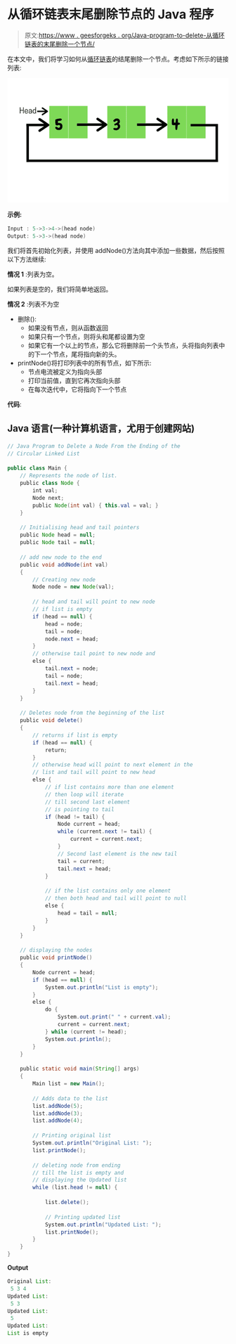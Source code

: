 # 从循环链表末尾删除节点的 Java 程序

> 原文:[https://www . geesforgeks . org/Java-program-to-delete-从循环链表的末尾删除一个节点/](https://www.geeksforgeeks.org/java-program-to-delete-a-node-from-the-ending-of-the-circular-linked-list/)

在本文中，我们将学习如何从[循环链表](https://www.geeksforgeeks.org/circular-linked-list/)的结尾删除一个节点。考虑如下所示的链接列表:

![Circular LinkedList](img/7ef93cc52fd009e92a7466f237161c0e.png)

**示例:**

```java
Input : 5->3->4->(head node)
Output: 5->3->(head node)
```

我们将首先初始化列表，并使用 addNode()方法向其中添加一些数据，然后按照以下方法继续:

**情况 1** :列表为空。

如果列表是空的，我们将简单地返回。

**情况 2** :列表不为空

*   删除():
    *   如果没有节点，则从函数返回
    *   如果只有一个节点，则将头和尾都设置为空
    *   如果它有一个以上的节点，那么它将删除前一个头节点，头将指向列表中的下一个节点，尾将指向新的头。
*   printNode()将打印列表中的所有节点，如下所示:
    *   节点电流被定义为指向头部
    *   打印当前值，直到它再次指向头部
    *   在每次迭代中，它将指向下一个节点

**代码**:

## Java 语言(一种计算机语言，尤用于创建网站)

```java
// Java Program to Delete a Node From the Ending of the
// Circular Linked List

public class Main {
    // Represents the node of list.
    public class Node {
        int val;
        Node next;
        public Node(int val) { this.val = val; }
    }

    // Initialising head and tail pointers
    public Node head = null;
    public Node tail = null;

    // add new node to the end
    public void addNode(int val)
    {
        // Creating new node
        Node node = new Node(val);

        // head and tail will point to new node
        // if list is empty
        if (head == null) {
            head = node;
            tail = node;
            node.next = head;
        }
        // otherwise tail point to new node and
        else {
            tail.next = node;
            tail = node;
            tail.next = head;
        }
    }

    // Deletes node from the beginning of the list
    public void delete()
    {
        // returns if list is empty
        if (head == null) {
            return;
        }
        // otherwise head will point to next element in the
        // list and tail will point to new head
        else {
            // if list contains more than one element
            // then loop will iterate
            // till second last element
            // is pointing to tail
            if (head != tail) {
                Node current = head;
                while (current.next != tail) {
                    current = current.next;
                }
                // Second last element is the new tail
                tail = current;
                tail.next = head;
            }

            // if the list contains only one element
            // then both head and tail will point to null
            else {
                head = tail = null;
            }
        }
    }

    // displaying the nodes
    public void printNode()
    {
        Node current = head;
        if (head == null) {
            System.out.println("List is empty");
        }
        else {
            do {
                System.out.print(" " + current.val);
                current = current.next;
            } while (current != head);
            System.out.println();
        }
    }

    public static void main(String[] args)
    {
        Main list = new Main();

        // Adds data to the list
        list.addNode(5);
        list.addNode(3);
        list.addNode(4);

        // Printing original list
        System.out.println("Original List: ");
        list.printNode();

        // deleting node from ending
        // till the list is empty and
        // displaying the Updated list
        while (list.head != null) {

            list.delete();

            // Printing updated list
            System.out.println("Updated List: ");
            list.printNode();
        }
    }
}
```

**Output**

```java
Original List: 
 5 3 4
Updated List: 
 5 3
Updated List: 
 5
Updated List: 
List is empty

```
